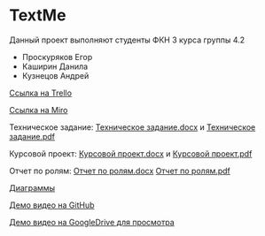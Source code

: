 # TextMe

Данный проект выполняют студенты ФКН 3 курса группы 4.2
+ Проскуряков Егор
+ Каширин Данила
+ Кузнецов Андрей

[Ссылка на Trello](https://trello.com/b/yBsu3SbX/textme-messenger)

[Ссылка на Miro](https://miro.com/app/board/o9J_lNiQtMY=/)

Техническое задание: [Техническое задание.docx](/Documents/Техническое%20Задание.docx) и [Техническое задание.pdf](/Documents/Техническое%20Задание.pdf)

Курсовой проект: [Курсовой проект.docx](/Documents/Курсовой%20проект.docx) и [Курсовой проект.pdf](/Documents/Курсовой%20проект.pdf)

Отчет по ролям: [Отчет по ролям.docx](/Documents/Отчет%20по%20ролям.docx) [Отчет по ролям.pdf](/Documents/Отчет%20по%20ролям.pdf)

[Диаграммы](/Documents/Diagrams)

[Демо видео на GitHub](/Documents/demo.mkv)

[Демо видео на GoogleDrive для просмотра](https://drive.google.com/file/d/1h7PCqwaMXUAjxqgJFjQ7SOpZEEAHpRrk/view?usp=sharing)
